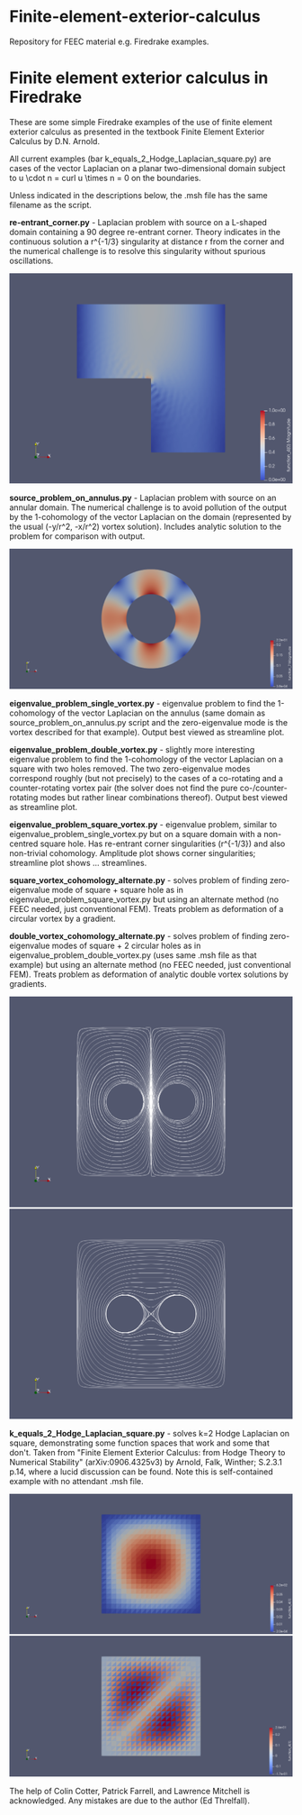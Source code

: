 # Finite-element-exterior-calculus
Repository for FEEC material e.g. Firedrake examples.

# Finite element exterior calculus in Firedrake

These are some simple Firedrake examples of the use of finite element exterior calculus as presented in the textbook Finite Element Exterior Calculus by D.N. Arnold.

All current examples (bar k_equals_2_Hodge_Laplacian_square.py) are cases of the vector Laplacian on a planar two-dimensional domain subject to u \cdot n = curl u \times n = 0 on the boundaries.

Unless indicated in the descriptions below, the .msh file has the same filename as the script.

**re-entrant_corner.py** - Laplacian problem with source on a L-shaped domain containing a 90 degree re-entrant corner.  Theory indicates in the continuous solution a r^{-1/3} singularity at distance r from the corner and the numerical challenge is to resolve this singularity without spurious oscillations.

![re_entrant_corner](png/arnold51_CG_ord2.png "Re-entrant corner with CG order 2 vector elements for gradient, showing spurious oscillation; remedy is to switch to e.g. Raviart-Thomas edge elements.")

**source_problem_on_annulus.py** - Laplacian problem with source on an annular domain.  The numerical challenge is to avoid pollution of the output by the 1-cohomology of the vector Laplacian on the domain (represented by the usual (-y/r^2, -x/r^2) vortex solution).  Includes analytic solution to the problem for comparison with output.

![source_problem_on_annulus_analytic](png/source_problem_on_annulus_analytic.png "Analytic solution to source problem on annulus.")

**eigenvalue_problem_single_vortex.py** - eigenvalue problem to find the 1-cohomology of the vector Laplacian on the annulus (same domain as source_problem_on_annulus.py script and the zero-eigenvalue mode is the vortex described for that example).  Output best viewed as streamline plot.

**eigenvalue_problem_double_vortex.py** - slightly more interesting eigenvalue problem to find the 1-cohomology of the vector Laplacian on a square with two holes removed.  The two zero-eigenvalue modes correspond roughly (but not precisely) to the cases of a co-rotating and a counter-rotating vortex pair (the solver does not find the pure co-/counter-rotating modes but rather linear combinations thereof).  Output best viewed as streamline plot.

**eigenvalue_problem_square_vortex.py** - eigenvalue problem, similar to eigenvalue_problem_single_vortex.py but on a square domain with a non-centred square hole.  Has re-entrant corner singularities (r^{-1/3}) and also non-trivial cohomology.  Amplitude plot shows corner singularities; streamline plot shows ... streamlines.

**square_vortex_cohomology_alternate.py** - solves problem of finding zero-eigenvalue mode of square + square hole as in eigenvalue_problem_square_vortex.py but using an alternate method (no FEEC needed, just conventional FEM).  Treats problem as deformation of a circular vortex by a gradient.

**double_vortex_cohomology_alternate.py** - solves problem of finding zero-eigenvalue modes of square + 2 circular holes as in eigenvalue_problem_double_vortex.py (uses same .msh file as that example) but using an alternate method (no FEEC needed, just conventional FEM).  Treats problem as deformation of analytic double vortex solutions by gradients.

![counter_rot_vortices](png/counter_rot_vortices.png "Streamlines for counter-rotating vortex pair, from 'alternate' method.")
![co_rot_vortices](png/co_rot_vortices.png "Streamlines for co-rotating vortex pair, from 'alternate' method.")

**k_equals_2_Hodge_Laplacian_square.py** - solves k=2 Hodge Laplacian on square, demonstrating some function spaces that work and some that don't.  Taken from "Finite Element Exterior Calculus: from Hodge Theory to Numerical Stability" (arXiv:0906.4325v3) by Arnold, Falk, Winther; S.2.3.1 p.14, where a lucid discussion can be found.  Note this is self-contained example with no attendant .msh file.

![k_equals_2_Hodge_Laplacian_square_success](png/k_equals_2_Hodge_Laplacian_square_success.png "Success case of k=2 Hodge Laplacian problem on square.")
![k_equals_2_Hodge_Laplacian_square_fail](png/k_equals_2_Hodge_Laplacian_square_fail.png "Failure case of k=2 Hodge Laplacian problem on square.")

The help of Colin Cotter, Patrick Farrell, and Lawrence Mitchell is acknowledged.  Any mistakes are due to the author (Ed Threlfall). 
